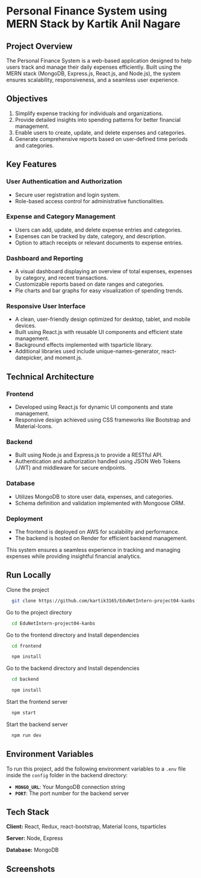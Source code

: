 
# Personal Finance System using MERN Stack by Kartik Anil Nagare



## **Project Overview**  
The Personal Finance System is a web-based application designed to help users track and manage their daily expenses efficiently. Built using the MERN stack (MongoDB, Express.js, React.js, and Node.js), the system ensures scalability, responsiveness, and a seamless user experience.

## **Objectives**  
1. Simplify expense tracking for individuals and organizations.  
2. Provide detailed insights into spending patterns for better financial management.  
3. Enable users to create, update, and delete expenses and categories.  
4. Generate comprehensive reports based on user-defined time periods and categories.  

## **Key Features**  

### **User Authentication and Authorization**  
- Secure user registration and login system.  
- Role-based access control for administrative functionalities.  

### **Expense and Category Management**  
- Users can add, update, and delete expense entries and categories.  
- Expenses can be tracked by date, category, and description.  
- Option to attach receipts or relevant documents to expense entries.  

### **Dashboard and Reporting**  
- A visual dashboard displaying an overview of total expenses, expenses by category, and recent transactions.  
- Customizable reports based on date ranges and categories.  
- Pie charts and bar graphs for easy visualization of spending trends.  

### **Responsive User Interface**  
- A clean, user-friendly design optimized for desktop, tablet, and mobile devices.  
- Built using React.js with reusable UI components and efficient state management.  
- Background effects implemented with tsparticle library.  
- Additional libraries used include unique-names-generator, react-datepicker, and moment.js.  

## **Technical Architecture**  

### **Frontend**  
- Developed using React.js for dynamic UI components and state management.  
- Responsive design achieved using CSS frameworks like Bootstrap and Material-Icons.  

### **Backend**  
- Built using Node.js and Express.js to provide a RESTful API.  
- Authentication and authorization handled using JSON Web Tokens (JWT) and middleware for secure endpoints.  

### **Database**  
- Utilizes MongoDB to store user data, expenses, and categories.  
- Schema definition and validation implemented with Mongoose ORM.  

### **Deployment**  
- The frontend is deployed on AWS for scalability and performance.  
- The backend is hosted on Render for efficient backend management.  

This system ensures a seamless experience in tracking and managing expenses while providing insightful financial analytics.



## Run Locally

Clone the project

```bash
  git clone https://github.com/kartik3165/EduNetIntern-project04-kanbs.git
```

Go to the project directory

```bash
  cd EduNetIntern-project04-kanbs
```

Go to the frontend directory and Install dependencies

```bash
  cd frontend
```
```bash
  npm install
```

Go to the backend directory and Install dependencies

```bash
  cd backend
```
```bash
  npm install
```

Start the frontend server

```bash
  npm start
```


Start the backend server

```bash
  npm run dev
```

## Environment Variables  

To run this project, add the following environment variables to a `.env` file inside the `config` folder in the backend directory:  

- **`MONGO_URL`**: Your MongoDB connection string  
- **`PORT`**: The port number for the backend server  

## Tech Stack

**Client:** React, Redux, react-bootstrap, Material Icons, tsparticles

**Server:** Node, Express

**Database:** MongoDB


## Screenshots
